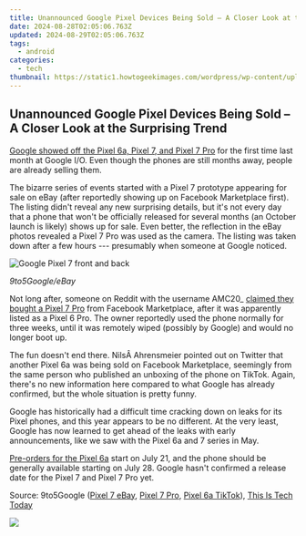 ```yaml
---
title: Unannounced Google Pixel Devices Being Sold – A Closer Look at the Surprising Trend
date: 2024-08-28T02:05:06.763Z
updated: 2024-08-29T02:05:06.763Z
tags:
  - android
categories:
  - tech
thumbnail: https://static1.howtogeekimages.com/wordpress/wp-content/uploads/2022/06/Pixel-7-featured-image.jpg
---
```


## Unannounced Google Pixel Devices Being Sold – A Closer Look at the Surprising Trend

[Google showed off the Pixel 6a, Pixel 7, and Pixel 7 Pro](https://iphone-transfer.techidaily.com/in-2024-5-ways-to-transfer-music-from-apple-iphone-6-plus-to-android-drfone-by-drfone-transfer-from-ios/) for the first time last month at Google I/O. Even though the phones are still months away, people are already selling them.

 The bizarre series of events started with a Pixel 7 prototype appearing for sale on eBay (after reportedly showing up on Facebook Marketplace first). The listing didn't reveal any new surprising details, but it's not every day that a phone that won't be officially released for several months (an October launch is likely) shows up for sale. Even better, the reflection in the eBay photos revealed a Pixel 7 Pro was used as the camera. The listing was taken down after a few hours --- presumably when someone at Google noticed.

![Google Pixel 7 front and back](https://static1.howtogeekimages.com/wordpress/wp-content/uploads/2022/06/download.jpg) 

_9to5Google/eBay_

 Not long after, someone on Reddit with the username AMC20\_ [claimed they bought a Pixel 7 Pro](https://www.reddit.com/r/GooglePixel/comments/v1wl46/i%5Fbought%5Fone%5Fof%5Fthe%5Fgoogle%5F7%5Fpro%5Fprototypes/) from Facebook Marketplace, after it was apparently listed as a Pixel 6 Pro. The owner reportedly used the phone normally for three weeks, until it was remotely wiped (possibly by Google) and would no longer boot up.

 The fun doesn't end there. NilsÂ Ahrensmeier pointed out on Twitter that another Pixel 6a was being sold on Facebook Marketplace, seemingly from the same person who published an unboxing of the phone on TikTok. Again, there's no new information here compared to what Google has already confirmed, but the whole situation is pretty funny.

 Google has historically had a difficult time cracking down on leaks for its Pixel phones, and this year appears to be no different. At the very least, Google has now learned to get ahead of the leaks with early announcements, like we saw with the Pixel 6a and 7 series in May.

[Pre-orders for the Pixel 6a](https://store.google.com/product/pixel%5F6a?hl=en-US) start on July 21, and the phone should be generally available starting on July 28\. Google hasn't confirmed a release date for the Pixel 7 and Pixel 7 Pro yet.

 Source: 9to5Google ([Pixel 7 eBay](https://9to5google.com/2022/05/30/pixel-7-ebay-prototype/), [Pixel 7 Pro](https://9to5google.com/2022/06/01/someone-used-the-pixel-7-pro-for-three-weeks-without-realizing-it/), [Pixel 6a TikTok](https://9to5google.com/2022/06/03/google-pixel-6a-unboxing/)), [This Is Tech Today](https://twitter.com/thisistechtoday/status/1531380976412069888)

<ins class="adsbygoogle"
     style="display:block"
     data-ad-format="autorelaxed"
     data-ad-client="ca-pub-7571918770474297"
     data-ad-slot="1223367746"></ins>



<ins class="adsbygoogle"
     style="display:block"
     data-ad-client="ca-pub-7571918770474297"
     data-ad-slot="8358498916"
     data-ad-format="auto"
     data-full-width-responsive="true"></ins>



<!-- affiliate ads begin -->
<a href="https://shop.incomedia.eu/order/checkout.php?PRODS=39655089&QTY=1&AFFILIATE=108875&CART=1"><img src="https://incomedia.eu/files/images/affiliates/wa/01_WA_728x90.jpg" border="0"></a>
<!-- affiliate ads end -->